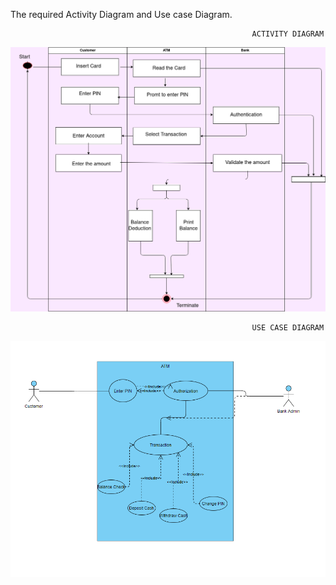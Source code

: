 The required Activity Diagram and Use case Diagram.


                                                          ACTIVITY DIAGRAM

![Activity_Diagram](https://raw.githubusercontent.com/260215/260215/master/mini_project_ltts/Architecture/Behavioral_Diagrams/Activity%20Diagram.png)




                                                          USE CASE DIAGRAM

![Use_Case_Diagram](https://raw.githubusercontent.com/260215/260215/master/mini_project_ltts/Architecture/Behavioral_Diagrams/Use%20Case%20Diagram.PNG)
